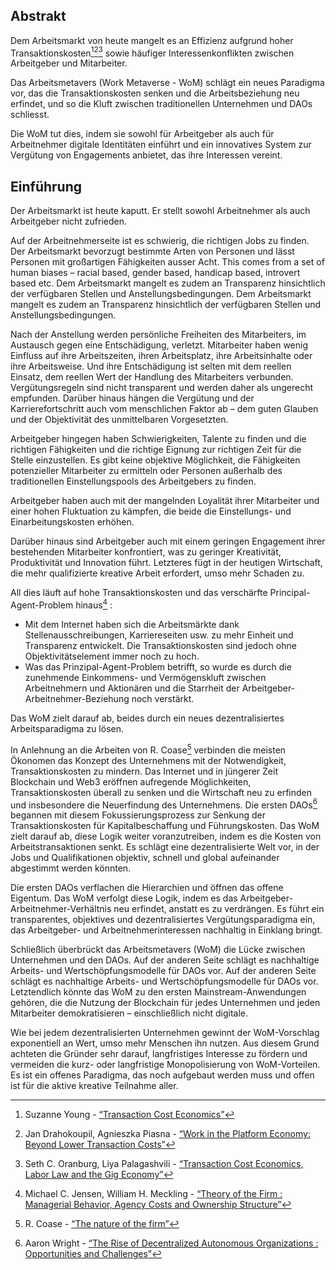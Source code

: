 

## Abstrakt

Dem Arbeitsmarkt von heute mangelt es an Effizienz aufgrund hoher Transaktionskosten[^1][^2][^3] sowie häufiger Interessenkonflikten zwischen Arbeitgeber und Mitarbeiter.

Das Arbeitsmetavers (Work Metaverse - WoM) schlägt ein neues Paradigma vor, das die Transaktionskosten senken und die Arbeitsbeziehung neu erfindet, und so die Kluft zwischen traditionellen Unternehmen und DAOs schliesst.

Die WoM tut dies, indem sie sowohl für Arbeitgeber als auch für Arbeitnehmer digitale Identitäten einführt und ein innovatives System zur Vergütung von Engagements anbietet, das ihre Interessen vereint.

## Einführung

Der Arbeitsmarkt ist heute kaputt. Er stellt sowohl Arbeitnehmer als auch Arbeitgeber nicht zufrieden.

Auf der Arbeitnehmerseite ist es schwierig, die richtigen Jobs zu finden. Der Arbeitsmarkt bevorzugt bestimmte Arten von Personen und lässt Personen mit großartigen Fähigkeiten ausser Acht. This comes from a set of human biases – racial based, gender based, handicap based, introvert based etc. Dem Arbeitsmarkt mangelt es zudem an Transparenz hinsichtlich der verfügbaren Stellen und Anstellungsbedingungen. Dem Arbeitsmarkt mangelt es zudem an Transparenz hinsichtlich der verfügbaren Stellen und Anstellungsbedingungen.

Nach der Anstellung werden persönliche Freiheiten des Mitarbeiters, im Austausch gegen eine Entschädigung, verletzt. Mitarbeiter haben wenig Einfluss auf ihre Arbeitszeiten, ihren Arbeitsplatz, ihre Arbeitsinhalte oder ihre Arbeitsweise. Und ihre Entschädigung ist selten mit dem reellen Einsatz, dem reellen Wert der Handlung des Mitarbeiters verbunden. Vergütungsregeln sind nicht transparent und werden daher als ungerecht empfunden. Darüber hinaus hängen die Vergütung und der Karrierefortschritt auch vom menschlichen Faktor ab – dem guten Glauben und der Objektivität des unmittelbaren Vorgesetzten.

Arbeitgeber hingegen haben Schwierigkeiten, Talente zu finden und die richtigen Fähigkeiten und die richtige Eignung zur richtigen Zeit für die Stelle einzustellen. Es gibt keine objektive Möglichkeit, die Fähigkeiten potenzieller Mitarbeiter zu ermitteln oder Personen außerhalb des traditionellen Einstellungspools des Arbeitgebers zu finden.

Arbeitgeber haben auch mit der mangelnden Loyalität ihrer Mitarbeiter und einer hohen Fluktuation zu kämpfen, die beide die Einstellungs- und Einarbeitungskosten erhöhen.

Darüber hinaus sind Arbeitgeber auch mit einem geringen Engagement ihrer bestehenden Mitarbeiter konfrontiert, was zu geringer Kreativität, Produktivität und Innovation führt. Letzteres fügt in der heutigen Wirtschaft, die mehr qualifizierte kreative Arbeit erfordert, umso mehr Schaden zu.

All dies läuft auf hohe Transaktionskosten und das verschärfte Principal-Agent-Problem hinaus[^4] :

- Mit dem Internet haben sich die Arbeitsmärkte dank Stellenausschreibungen, Karriereseiten usw. zu mehr Einheit und Transparenz entwickelt. Die Transaktionskosten sind jedoch ohne Objektivitätselement immer noch zu hoch.
- Was das Prinzipal-Agent-Problem betrifft, so wurde es durch die zunehmende Einkommens- und Vermögenskluft zwischen Arbeitnehmern und Aktionären und die Starrheit der Arbeitgeber-Arbeitnehmer-Beziehung noch verstärkt.

Das WoM zielt darauf ab, beides durch ein neues dezentralisiertes Arbeitsparadigma zu lösen.

In Anlehnung an die Arbeiten von R. Coase[^5] verbinden die meisten Ökonomen das Konzept des Unternehmens mit der Notwendigkeit, Transaktionskosten zu mindern. Das Internet und in jüngerer Zeit Blockchain und Web3 eröffnen aufregende Möglichkeiten, Transaktionskosten überall zu senken und die Wirtschaft neu zu erfinden und insbesondere die Neuerfindung des Unternehmens. Die ersten DAOs[^6] begannen mit diesem Fokussierungsprozess zur Senkung der Transaktionskosten für Kapitalbeschaffung und Führungskosten. Das WoM zielt darauf ab, diese Logik weiter voranzutreiben, indem es die Kosten von Arbeitstransaktionen senkt. Es schlägt eine dezentralisierte Welt vor, in der Jobs und Qualifikationen objektiv, schnell und global aufeinander abgestimmt werden könnten.

Die ersten DAOs verflachen die Hierarchien und öffnen das offene Eigentum. Das WoM verfolgt diese Logik, indem es das Arbeitgeber-Arbeitnehmer-Verhältnis neu erfindet, anstatt es zu verdrängen. Es führt ein transparentes, objektives und dezentralisiertes Vergütungsparadigma ein, das Arbeitgeber- und Arbeitnehmerinteressen nachhaltig in Einklang bringt.

Schließlich überbrückt das Arbeitsmetavers (WoM) die Lücke zwischen Unternehmen und den DAOs. Auf der anderen Seite schlägt es nachhaltige Arbeits- und Wertschöpfungsmodelle für DAOs vor. Auf der anderen Seite schlägt es nachhaltige Arbeits- und Wertschöpfungsmodelle für DAOs vor. Letztendlich könnte das WoM zu den ersten Mainstream-Anwendungen gehören, die die Nutzung der Blockchain für jedes Unternehmen und jeden Mitarbeiter demokratisieren – einschließlich nicht digitale.

Wie bei jedem dezentralisierten Unternehmen gewinnt der WoM-Vorschlag exponentiell an Wert, umso mehr Menschen ihn nutzen. Aus diesem Grund achteten die Gründer sehr darauf, langfristiges Interesse zu fördern und vermeiden die kurz- oder langfristige Monopolisierung von WoM-Vorteilen. Es ist ein offenes Paradigma, das noch aufgebaut werden muss und offen ist für die aktive kreative Teilnahme aller.


[^1]: Suzanne Young - [“Transaction Cost Economics”](https://www.academia.edu/24703426/Transaction_Cost_Economics)
[^2]: Jan Drahokoupil, Agnieszka Piasna - [“Work in the Platform Economy: Beyond Lower Transaction Costs”](https://www.intereconomics.eu/contents/year/2017/number/6/article/work-in-the-platform-economy-beyond-lower-transaction-costs.html)
[^3]: Seth C. Oranburg, Liya Palagashvili - [“Transaction Cost Economics, Labor Law and the Gig Economy”](https://dsc.duq.edu/cgi/viewcontent.cgi?article=1115&context=law-faculty-scholarship)
[^4]: Michael C. Jensen, William H. Meckling - [“Theory of the Firm : Managerial Behavior, Agency Costs and Ownership Structure”](https://www.sfu.ca/~wainwrig/Econ400/jensen-meckling.pdf)
[^5]: R. Coase - [“The nature of the firm”](http://econdse.org/wp-content/uploads/2014/09/firm-coase.pdf)
[^6]: Aaron Wright - [“The Rise of Decentralized Autonomous Organizations : Opportunities and Challenges”](https://stanford-jblp.pubpub.org/pub/rise-of-daos/release/1)

